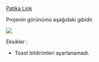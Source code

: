 [Patika Link](https://app.patika.dev/kajinski)

Projenin görünümü aşağıdaki gibidir.

![](/Ekran%20g%C3%B6r%C3%BCnt%C3%BCs%C3%BC%202023-01-01%20200639.png)


Eksikler : 
-  Toast bildirimleri ayarlanamadı.
